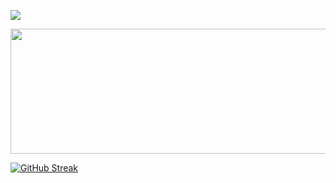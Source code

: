 ![](https://komarev.com/ghpvc/?username=rhshourav&color=03fca9)
 
 
 
 <img width="1000" height="200" src="https://github-readme-stats.vercel.app/api/top-langs/?username=rhshourav&size_weight=0.0005&count_weight=0.3&layout=compact&theme=dracula">

 
[![GitHub Streak](https://streak-stats.demolab.com?user=rhshourav&theme=nordfox&hide_border=true&border_radius=4.6&exclude_days=Fri&card_width=1000)](https://git.io/streak-stats)

